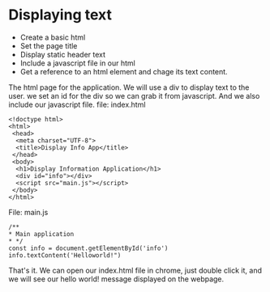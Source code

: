 # Displaying text
* Create a basic html
* Set the page title
* Display static header text
* Include a javascript file in our html
* Get a reference to an html element and chage its text content.

The html page for the application.
We will use a div to display text to the user.
we set an id for the div so we can grab it from javascript.
And we also include our javascript file.
file: index.html
~~~
<!doctype html>
<html>
 <head>
  <meta charset="UTF-8">
  <title>Display Info App</title>
 </head>
 <body>
  <h1>Display Information Application</h1>
  <div id="info"></div>
  <script src="main.js"></script>
 </body>
</html>
~~~
File: main.js
~~~
/**
* Main application
* */
const info = document.getElementById('info')
info.textContent('Helloworld!")
~~~

That's it.
We can open our index.html file in chrome, just double click it, and we will see our hello world! message displayed on the webpage.

